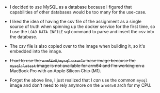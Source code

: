 - I decided to use MySQL as a database because I figured that capabilities of other databases would be too many for the use-case.

- I liked the idea of having the csv file of the assignment as a single source of truth when spinning up the docker service for the first time, so I use the `LOAD DATA INFILE` sql command to parse and insert the csv into the database.

- The csv file is also copied over to the image when building it, so it's embedded into the image.

- ~~I had to use the `arm64v8/mysql:oracle` base image because the `mysql:latest` image is not available for arm64 and I'm working on a MacBook Pro with an Apple Silicon Chip (M1).~~

- Forget the above line, I just realized that I *can* use the common `mysql` image and don't need to rely anymore on the `arm64v8` arch for my CPU.